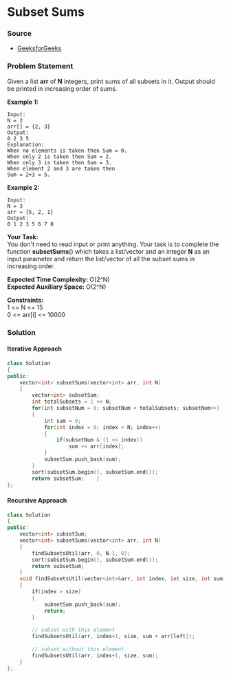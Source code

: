 # Subset Sums

### Source

* [GeeksforGeeks](https://practice.geeksforgeeks.org/problems/subset-sums2234/1#)

### Problem Statement

Given a list **arr** of **N** integers, print sums of all subsets in it. Output should be printed in increasing order of sums.

**Example 1:**

```text
Input:
N = 2
arr[] = {2, 3}
Output:
0 2 3 5
Explanation:
When no elements is taken then Sum = 0.
When only 2 is taken then Sum = 2.
When only 3 is taken then Sum = 3.
When element 2 and 3 are taken then 
Sum = 2+3 = 5.
```

**Example 2:**

```text
Input:
N = 3
arr = {5, 2, 1}
Output:
0 1 2 3 5 6 7 8
```

**Your Task:**    
 You don't need to read input or print anything. Your task is to complete the function **subsetSums**\(\) which takes a list/vector and an integer **N** as an input parameter and return the list/vector of all the subset sums in increasing order.

**Expected Time Complexity:** O\(2^N\)  
 **Expected Auxiliary Space:** O\(2^N\)

**Constraints:**  
 1 &lt;= N &lt;= 15  
 0 &lt;= arr\[i\] &lt;= 10000

### Solution

#### Iterative Approach

```cpp
class Solution
{
public:
    vector<int> subsetSums(vector<int> arr, int N)
    {
        vector<int> subsetSum;
        int totalSubsets = 1 << N;
        for(int subsetNum = 0; subsetNum < totalSubsets; subsetNum++)
        {
            int sum = 0;
            for(int index = 0; index < N; index++)
            {
                if(subsetNum & (1 << index))
                    sum += arr[index];
            }
            subsetSum.push_back(sum);
        }
        sort(subsetSum.begin(), subsetSum.end());
        return subsetSum;    }
};
```

#### Recursive Approach

```cpp
class Solution
{
public:
    vector<int> subsetSum;
    vector<int> subsetSums(vector<int> arr, int N)
    {
        findSubsetsUtil(arr, 0, N-1, 0);
        sort(subsetSum.begin(), subsetSum.end());
        return subsetSum;
    }
    void findSubsetsUtil(vector<int>&arr, int index, int size, int sum)
    {
        if(index > size)
        {
            subsetSum.push_back(sum);
            return;
        }
        
        // subset with this element
        findSubsetsUtil(arr, index+1, size, sum + arr[left]);
        
        // subset without this element
        findSubsetsUtil(arr, index+1, size, sum);
    }
};
```

